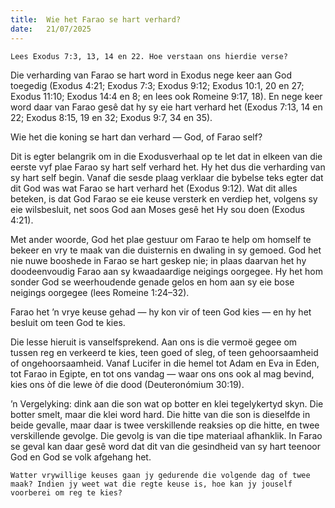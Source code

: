 ```yaml
---
title:  Wie het Farao se hart verhard?
date:   21/07/2025
---
```


`Lees Exodus 7:3, 13, 14 en 22. Hoe verstaan ons hierdie verse?`

Die verharding van Farao se hart word in Exodus nege keer aan God toegedig (Exodus 4:21; Exodus 7:3; Exodus 9:12; Exodus 10:1, 20 en 27; Exodus 11:10; Exodus 14:4 en 8; en lees ook Romeine 9:17, 18). En nege keer word daar van Farao gesê dat hy sy eie hart verhard het (Exodus 7:13, 14 en 22; Exodus 8:15, 19 en 32; Exodus 9:7, 34 en 35).

Wie het die koning se hart dan verhard — God, of Farao self?

Dit is egter belangrik om in die Exodusverhaal op te let dat in elkeen van die eerste vyf plae Farao sy hart self verhard het. Hy het dus die verharding van sy hart self begin. Vanaf die sesde plaag verklaar die bybelse teks egter dat dit God was wat Farao se hart verhard het (Exodus 9:12). Wat dit alles beteken, is dat God Farao se eie keuse versterk en verdiep het, volgens sy eie wilsbesluit, net soos God aan Moses gesê het Hy sou doen (Exodus 4:21).

Met ander woorde, God het plae gestuur om Farao te help om homself te bekeer en vry te maak van die duisternis en dwaling in sy gemoed.  God het nie nuwe booshede in Farao se hart geskep nie; in plaas daarvan het hy doodeenvoudig Farao aan sy kwaadaardige neigings oorgegee.  Hy het hom sonder God se weerhoudende genade gelos en hom aan sy eie bose neigings oorgegee (lees Romeine 1:24–32).

Farao het ’n vrye keuse gehad — hy kon vir of teen God kies — en hy het besluit om teen God te kies.

Die lesse hieruit is vanselfsprekend. Aan ons is die vermoë gegee om tussen reg en verkeerd te kies, teen goed of sleg, of teen gehoorsaamheid of ongehoorsaamheid. Vanaf Lucifer in die hemel tot Adam en Eva in Eden, tot Farao in Egipte, en tot ons vandag — waar ons ons ook al mag bevind, kies ons òf die lewe òf die dood (Deuteronómium 30:19).

’n Vergelyking: dink aan die son wat op botter en klei tegelykertyd skyn. Die botter smelt, maar die klei word hard. Die hitte van die son is dieselfde in beide gevalle, maar daar is twee verskillende reaksies op die hitte, en twee verskillende gevolge. Die gevolg is van die tipe materiaal afhanklik. In Farao se geval kan daar gesê word dat dit van die gesindheid van sy hart teenoor God en God se volk afgehang het.

`Watter vrywillige keuses gaan jy gedurende die volgende dag of twee maak? Indien jy weet wat die regte keuse is, hoe kan jy jouself voorberei om reg te kies?`